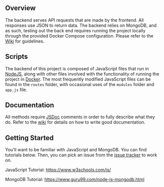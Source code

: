 ## Overview
The backend serves API requests that are made by the frontend. All responses use JSON to return data. 
The backend relies on MongoDB, and as such, testing out the back end requires running the project locally through the provided Docker Compose configuration. Please refer to the [Wiki](https://github.com/PollBuddy/PollBuddy/wiki/Installation-(For-Production)-Instructions) for guidelines.

## Scripts
The backend of this project is composed of JavaScript files that run in [NodeJS](https://nodejs.org/en/), along with other files involved with the functionality of running the project in [Docker](https://www.docker.com/products/docker-desktop). 
The most frequently modified JavaScript files can be found in the `routes` folder, with occasional uses of the `modules` folder and `app.js` file. 

## Documentation
All methods require [JSDoc](https://devhints.io/jsdoc) comments in order to fully describe what they do.
Refer to the [wiki](https://github.com/PollBuddy/PollBuddy/wiki/Style-Guide#code-and-wiki-documentation) for details on how to write good documentation.

## Getting Started
You'll want to be familiar with JavaScript and MongoDB. You can find tutorials below. Then, you can pick an issue from the [issue tracker](https://github.com/PollBuddy/PollBuddy/issues) to work on. 

JavaScript Tutorial: <https://www.w3schools.com/js/>

MongoDB Tutorial: <https://www.guru99.com/node-js-mongodb.html>
